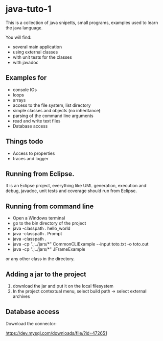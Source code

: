 # java-tuto-1

This is a collection of java snipetts, small programs, examples used to learn the java language.

You will find:
* several main application
* using external classes
* with unit tests for the classes
* with javadoc

## Examples for
* console IOs
* loops
* arrays
* access to the file system, list directory
* simple classes and objects (no inheritance)
* parsing of the command line arguments
* read and write text files
* Database access

## Things todo

* Access to properties
* traces and logger 

## Running from Eclipse.

It is an Eclipse project, everything like UML generation, execution and debug, javadoc, unit tests and coverage should run from Eclipse.

## Running from command line

* Open a Windows terminal
* go to the bin directory of the project
* java -classpath . hello_world
* java -classpath . Prompt
* java -classpath . 
* java -cp ".;../jars/*" CommonCLIExample --input toto.txt -o toto.out
* java -cp ".;../jars/*" JFrameExample

or any other class in the directory.

## Adding a jar to the project

1. download the jar and put it on the local filesystem
1. In the project contextual menu, select build path -> select external archives


## Database access

Download the connector:

https://dev.mysql.com/downloads/file/?id=472651



